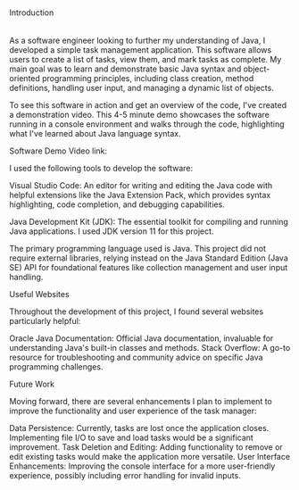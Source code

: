 
#####
Introduction
######

As a software engineer looking to further my understanding of Java, I developed a simple task management application. This software allows users to create a list of tasks, view them, and mark tasks as complete. My main goal was to learn and demonstrate basic Java syntax and object-oriented programming principles, including class creation, method definitions, handling user input, and managing a dynamic list of objects.

To see this software in action and get an overview of the code, I've created a demonstration video. This 4-5 minute demo showcases the software running in a console environment and walks through the code, highlighting what I've learned about Java language syntax.

Software Demo Video link:

I used the following tools to develop the software:

 Visual Studio Code: An editor for writing and editing the Java code with helpful extensions like the Java Extension Pack, which provides syntax highlighting, code completion, and debugging capabilities.

Java Development Kit (JDK): The essential toolkit for compiling and running Java applications. I used JDK version 11 for this project.

The primary programming language used is Java. This project did not require external libraries, relying instead on the Java Standard Edition (Java SE) API for foundational features like collection management and user input handling.

Useful Websites

Throughout the development of this project, I found several websites particularly helpful:

 Oracle Java Documentation: Official Java documentation, invaluable for understanding Java's built-in classes and methods.
Stack Overflow: A go-to resource for troubleshooting and community advice on specific Java programming challenges.

Future Work

Moving forward, there are several enhancements I plan to implement to improve the functionality and user experience of the task manager:

 Data Persistence: Currently, tasks are lost once the application closes. Implementing file I/O to save and load tasks would be a significant improvement.
Task Deletion and Editing: Adding functionality to remove or edit existing tasks would make the application more versatile.
User Interface Enhancements: Improving the console interface for a more user-friendly experience, possibly including error handling for invalid inputs.
